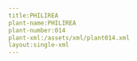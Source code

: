 ```yaml
---
title:PHILIREA
plant-name:PHILIREA
plant-number:014
plant-xml:/assets/xml/plant014.xml
layout:single-xml
---
```

